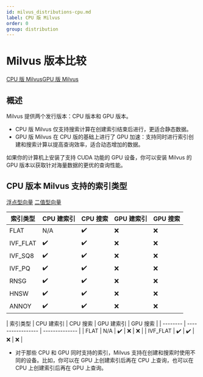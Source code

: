 ```yaml
---
id: milvus_distributions-cpu.md
label: CPU 版 Milvus
order: 0
group: distribution
---
```


# Milvus 版本比较

<div class="tab-wrapper"><a href="milvus_distributions-cpu.md" class='active'>CPU 版 Milvus</a><a href="milvus_distributions-gpu.md" >GPU 版 Milvus</a></div> 

## 概述

Milvus 提供两个发行版本：CPU 版本和 GPU 版本。

<ul>
<li>CPU 版 Milvus 仅支持搜索计算在创建索引结束后进行，更适合静态数据。</li>
<li>GPU 版 Milvus 在 CPU 版的基础上进行了 GPU 加速：支持同时进行索引创建和搜索计算以提高查询效率，适合动态增加的数据。</li>
</ul>

如果你的计算机上安装了支持 CUDA 功能的 GPU 设备，你可以安装 Milvus 的 GPU 版本以获取针对海量数据的更优的查询性能。


## CPU 版本 Milvus 支持的索引类型

<div class="filter">
<a href="#floating">浮点型向量</a> <a href="#binary">二值型向量</a>
</div>

<div class="filter-floating table-wrapper" markdown="block">

| 索引类型  | CPU 建索引        | CPU 搜索       | GPU 建索引           | GPU 搜索        |
| -------- | ----------------- | -------------- | ------------------- | --------------- |
| FLAT     | N/A               | ✔️            | ❌                  | ❌              |
| IVF_FLAT | ✔️                | ✔️            | ❌                  | ❌              |
| IVF_SQ8  | ✔️                | ✔️            | ❌                  | ❌              |
| IVF_PQ   | ✔️                | ✔️            | ❌                  | ❌              |
| RNSG     | ✔️                | ✔️            | ❌                  | ❌              |
| HNSW     | ✔️                | ✔️            | ❌                  | ❌              |
| ANNOY    | ✔️                | ✔️            | ❌                  | ❌              |

</div>

<div class="filter-binary table-wrapper" markdown="block">

| 索引类型  | CPU 建索引        | CPU 搜索        | GPU 建索引           | GPU 搜索        |
| -------- | ----------------- | -------------- |
| FLAT     | N/A               | ✔️             | ❌                  | ❌              |
| IVF_FLAT | ✔️                | ✔️            | ❌                  | ❌              |

</div>

<div class="alert note">
<ul>
<li>对于那些 CPU 和 GPU 同时支持的索引，Milvus 支持在创建和搜索时使用不同的设备。比如，你可以在 GPU 上创建索引后再在 CPU 上查询，也可以在 CPU 上创建索引后再在 GPU 上查询。</li>
</ul>
</div>